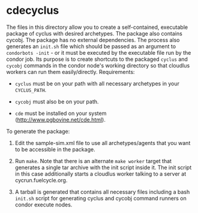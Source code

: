 
cdecyclus
==========

The files in this directory allow you to create a self-contained, executable
package of cyclus with desired archetypes.  The package also contains
cycobj. The package has no external dependencies.  The process also
generates an `init.sh` file which should be passed as an argument to
`condorbots -init` - or it must be executed by the executable file run by the
condor job. Its purpose is to create shortcuts to the packaged `cyclus` and
`cycobj` commands in the condor node's working directory so that cloudlus
workers can run them easily/directly. Requirements:

* `cyclus` must be on your path with all necessary archetypes in your
  `CYCLUS_PATH`.

* `cycobj` must also be on your path.

* `cde` must be installed on your system (http://www.pgbovine.net/cde.html).

To generate the package:

1. Edit the sample-sim.xml file to use all archetypes/agents that you want to
   be accessible in the package.

2. Run `make`.  Note that there is an alternate `make worker` target that
generates a single tar archive with the init script inside it.  The init
script in this case additionally starts a cloudlus worker talking to a server
at cycrun.fuelcycle.org.

3. A tarball is generated that contains all necessary files including a bash
   `init.sh` script for generating cyclus and cycobj command runners on condor
   execute nodes.
